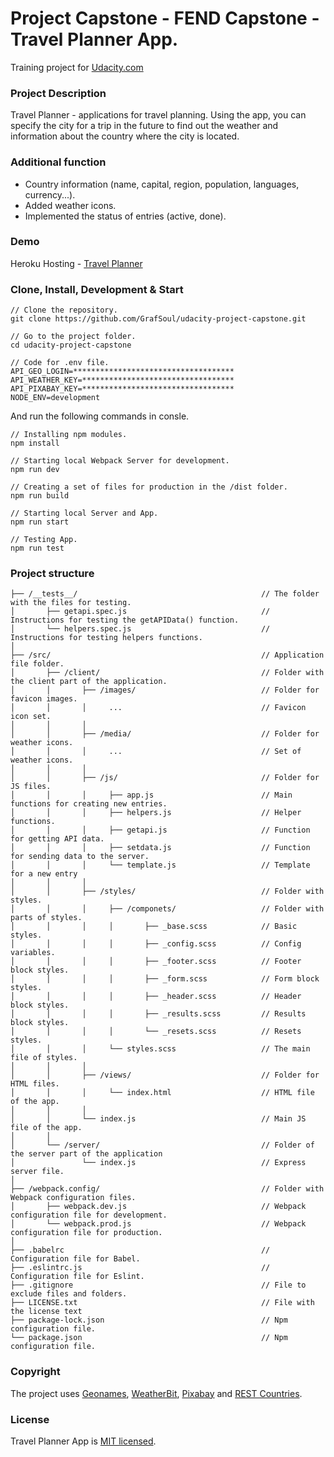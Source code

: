 # Project Capstone - FEND Capstone - Travel Planner App.
Training project for [Udacity.com]

### Project Description
Travel Planner - applications for travel planning. Using the app, 
you can specify the city for a trip in the future to find out 
the weather and information about the country where the city is located.

### Additional function
* Country information (name, capital, region, population, languages, currency...).
* Added weather icons.
* Implemented the status of entries (active, done).

### Demo
Heroku Hosting - [Travel Planner]

### Clone, Install, Development & Start
```
// Clone the repository.
git clone https://github.com/GrafSoul/udacity-project-capstone.git

// Go to the project folder.
cd udacity-project-capstone

// Code for .env file.
API_GEO_LOGIN=************************************
API_WEATHER_KEY=**********************************
API_PIXABAY_KEY=**********************************
NODE_ENV=development
```

And run the following commands in consle.
```
// Installing npm modules.
npm install

// Starting local Webpack Server for development.
npm run dev 

// Creating a set of files for production in the /dist folder.
npm run build 

// Starting local Server and App.
npm run start 

// Testing App.
npm run test
```

### Project structure
```
├── /__tests__/                                         // The folder with the files for testing.
│       ├── getapi.spec.js                              // Instructions for testing the getAPIData() function.
│       └── helpers.spec.js                             // Instructions for testing helpers functions.
│ 
├── /src/                                               // Application file folder.
│       ├── /client/                                    // Folder with the client part of the application.
│       │       ├── /images/                            // Folder for favicon images.
│       │       │     ...                               // Favicon icon set.
│       │       │
│       │       ├── /media/                             // Folder for weather icons.
│       │       │     ...                               // Set of weather icons.
│       │       │
│       │       ├── /js/                                // Folder for JS files.
│       │       │     ├── app.js                        // Main functions for creating new entries.
│       │       │     ├── helpers.js                    // Helper functions.
│       │       │     ├── getapi.js                     // Function for getting API data.
│       │       │     ├── setdata.js                    // Function for sending data to the server.
│       │       │     └── template.js                   // Template for a new entry
│       │       │
│       │       ├── /styles/                            // Folder with styles.
│       │       │     ├── /componets/                   // Folder with parts of styles.
│       │       │     │       ├── _base.scss            // Basic styles.
│       │       │     │       ├── _config.scss          // Config variables.
│       │       │     │       ├── _footer.scss          // Footer block styles.
│       │       │     │       ├── _form.scss            // Form block styles.
│       │       │     │       ├── _header.scss          // Header block styles.
│       │       │     │       ├── _results.scss         // Results block styles.
│       │       │     │       └── _resets.scss          // Resets styles.
│       │       │     └── styles.scss                   // The main file of styles.
│       │       │
│       │       ├── /views/                             // Folder for HTML files.
│       │       │     └── index.html                    // HTML file of the app.
│       │       │
│       │       └── index.js                            // Main JS file of the app.
│       │
│       └── /server/                                    // Folder of the server part of the application
│               └── index.js                            // Express server file.
│
├── /webpack.config/                                    // Folder with Webpack configuration files.
│       ├── webpack.dev.js                              // Webpack configuration file for development. 
│       └── webpack.prod.js                             // Webpack configuration file for production.  
│
├── .babelrc                                            // Сonfiguration file for Babel.
├── .eslintrc.js                                        // Сonfiguration file for Eslint.
├── .gitignore                                          // File to exclude files and folders.
├── LICENSE.txt                                         // File with the license text
├── package-lock.json                                   // Npm configuration file.
└── package.json                                        // Npm configuration file.
```

### Copyright
The project uses [Geonames], [WeatherBit], [Pixabay] and [REST Countries].

### License
Travel Planner App is [MIT licensed].

[Udacity.com]: https://www.udcity.com/
[MIT licensed]: https://github.com/GrafSoul/udacity-project-capstone/blob/master/LICENSE.txt
[WeatherBit]: https://www.weatherbit.io/api
[Geonames]: https://www.geonames.org/
[Pixabay]: https://pixabay.com/
[REST Countries]: https://restcountries.eu/
[Travel Planner]: https://traplan.herokuapp.com/